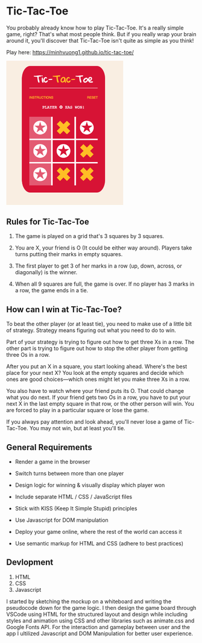 # Tic-Tac-Toe 

You probably already know how to play Tic-Tac-Toe. It's a really simple game, right? That's what most people think. But if you really wrap your brain around it, you'll discover that Tic-Tac-Toe isn't quite as simple as you think!

Play here: https://minhvuong1.github.io/tic-tac-toe/

<img src="https://github.com/minhvuong1/tic-tac-toe/blob/master/screenshot.png" width="310">

## Rules for Tic-Tac-Toe
1. The game is played on a grid that's 3 squares by 3 squares.

2. You are X, your friend is O (It could be either way around). Players take turns putting their marks in empty squares.

3. The first player to get 3 of her marks in a row (up, down, across, or diagonally) is the winner.

4. When all 9 squares are full, the game is over. If no player has 3 marks in a row, the game ends in a tie.

## How can I win at Tic-Tac-Toe?
To beat the other player (or at least tie), you need to make use of a little bit of strategy. Strategy means figuring out what you need to do to win.

Part of your strategy is trying to figure out how to get three Xs in a row. The other part is trying to figure out how to stop the other player from getting three Os in a row.

After you put an X in a square, you start looking ahead. Where's the best place for your next X? You look at the empty squares and decide which ones are good choices—which ones might let you make three Xs in a row.

You also have to watch where your friend puts its O. That could change what you do next. If your friend gets two Os in a row, you have to put your next X in the last empty square in that row, or the other person will win. You are forced to play in a particular square or lose the game.

If you always pay attention and look ahead, you'll never lose a game of Tic-Tac-Toe. You may not win, but at least you'll tie.

## General Requirements
- Render a game in the browser

- Switch turns between more than one player

- Design logic for winning & visually display which player won

- Include separate HTML / CSS / JavaScript files

- Stick with KISS (Keep It Simple Stupid) principles

- Use Javascript for DOM manipulation

- Deploy your game online, where the rest of the world can access it

- Use semantic markup for HTML and CSS (adhere to best practices)

## Devlopment
1. HTML
2. CSS
3. Javascript

I started by sketching the mockup on a whiteboard and writing the pseudocode down for the game logic. I then design the game board through VSCode using HTML for the structured layout and design while including styles and animation using CSS and other libraries such as animate.css and Google Fonts API. For the interaction and gameplay between user and the app I ultilized Javascript and DOM Manipulation for better user experience.


